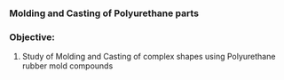 ### Molding and Casting of Polyurethane parts

### Objective:
1. Study of Molding and Casting of complex shapes using Polyurethane rubber mold compounds
